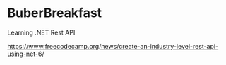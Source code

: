 # BuberBreakfast
Learning .NET Rest API

https://www.freecodecamp.org/news/create-an-industry-level-rest-api-using-net-6/
